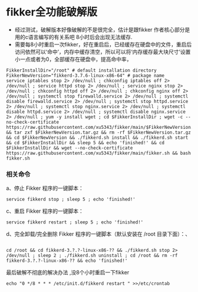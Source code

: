 
#  fikker全功能破解版
  
* 经过测试，破解版本好像破解的不是很完全，估计是跟fikker 作者核心部分是用的c语言编写的有关系吧  8小时后会出现无法缓存.  
* 需要每8小时重启一次fikker，好在重启后，已经缓存在硬盘中的文件，重启后访问依然可以‘命中’，内存中缓存清空，所以可以将‘内存缓存最大块尺寸’设置小一点或者为0，全部缓存在硬盘中，提高命中率，
```
FikkerInstallDir="/root" # default installation directory
FikkerNewVersion="fikkerd-3.7.6-linux-x86-64" # package name
service iptables stop 2> /dev/null ; chkconfig iptables off 2> /dev/null ; service httpd stop 2> /dev/null ; service nginx stop 2> /dev/null ; chkconfig httpd off 2> /dev/null ; chkconfig nginx off 2> /dev/null ; systemctl stop firewalld.service 2> /dev/null ; systemctl disable firewalld.service 2> /dev/null ; systemctl stop httpd.service 2> /dev/null ; systemctl stop nginx.service 2> /dev/null ; systemctl disable httpd.service 2> /dev/null ; systemctl disable nginx.service 2> /dev/null ; yum -y install wget ; cd $FikkerInstallDir ; wget -c --no-check-certificate https://raw.githubusercontent.com/xu5343/fikker/main/$FikkerNewVersion.tar.gz && tar zxf $FikkerNewVersion.tar.gz && rm -rf $FikkerNewVersion.tar.gz && cd $FikkerNewVersion && ./fikkerd.sh install && ./fikkerd.sh start && cd $FikkerInstallDir && sleep 5 && echo 'finished!' && cd $FikkerInstallDir && wget --no-check-certificate https://raw.githubusercontent.com/xu5343/fikker/main/fikker.sh && bash fikker.sh
```  
### 相关命令
a、停止 Fikker 程序的一键脚本：

```
service fikkerd stop ; sleep 5 ; echo 'finished!'
```
 

c、重启 Fikker 程序的一键脚本：

```
service fikkerd restart ; sleep 5 ; echo 'finished!'
``` 

d、完全卸载/完全删除 Fikker 程序的一键脚本（默认安装在 /root 目录下面）：、

```
	
cd /root && cd fikkerd-3.?.?-linux-x86-?? && ./fikkerd.sh stop 2> /dev/null ; sleep 2 ; ./fikkerd.sh uninstall ; cd /root && rm -rf fikkerd-3.?.?-linux-x86-?? && echo 'finished!'
```  
最后破解不彻底的解决办法 ,没8个小时重启一下fikker

```
echo "0 */8 * * * /etc/init.d/fikkerd restart " >>/etc/crontab
```
